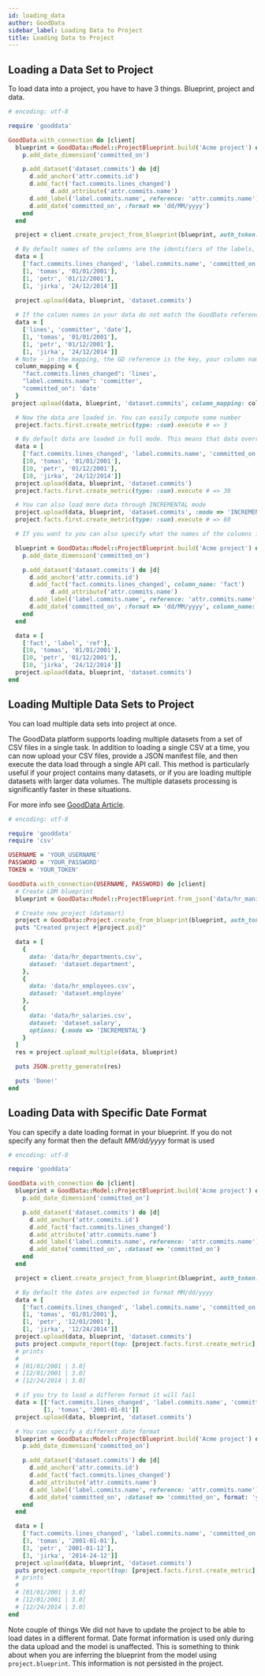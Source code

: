 ```yaml
---
id: loading_data
author: GoodData
sidebar_label: Loading Data to Project
title: Loading Data to Project
---
```


Loading a Data Set to Project
-------

To load data into a project, you have to have 3 things. Blueprint, project and data.

```ruby
# encoding: utf-8

require 'gooddata'

GoodData.with_connection do |client|
  blueprint = GoodData::Model::ProjectBlueprint.build('Acme project') do |p|
    p.add_date_dimension('committed_on')

    p.add_dataset('dataset.commits') do |d|
      d.add_anchor('attr.commits.id')
      d.add_fact('fact.commits.lines_changed')
            d.add_attribute('attr.commits.name')
      d.add_label('label.commits.name', reference: 'attr.commits.name')
      d.add_date('committed_on', :format => 'dd/MM/yyyy')
    end
  end

  project = client.create_project_from_blueprint(blueprint, auth_token: 'TOKEN')

  # By default names of the columns are the identifiers of the labels, facts, or names of references
  data = [
    ['fact.commits.lines_changed', 'label.commits.name', 'committed_on'],
    [1, 'tomas', '01/01/2001'],
    [1, 'petr', '01/12/2001'],
    [1, 'jirka', '24/12/2014']]

  project.upload(data, blueprint, 'dataset.commits')
  
  # If the column names in your data do not match the GoodData references, you can easily supply the desired mapping in the :column_mapping parameter
  data = [
    ['lines', 'committer', 'date'],
    [1, 'tomas', '01/01/2001'],
    [1, 'petr', '01/12/2001'],
    [1, 'jirka', '24/12/2014']] 
  # Note - in the mapping, the GD reference is the key, your column name is the value!
  column_mapping = {
    "fact.commits.lines_changed": 'lines',
    "label.commits.name": 'committer',
    "committed_on": 'date'
  } 
 project.upload(data, blueprint, 'dataset.commits', column_mapping: column_mapping) 

  # Now the data are loaded in. You can easily compute some number
  project.facts.first.create_metric(type: :sum).execute # => 3

  # By default data are loaded in full mode. This means that data override all previous data in the dataset
  data = [
    ['fact.commits.lines_changed', 'label.commits.name', 'committed_on'],
    [10, 'tomas', '01/01/2001'],
    [10, 'petr', '01/12/2001'],
    [10, 'jirka', '24/12/2014']]
  project.upload(data, blueprint, 'dataset.commits')
  project.facts.first.create_metric(type: :sum).execute # => 30

  # You can also load more data through INCREMENTAL mode
  project.upload(data, blueprint, 'dataset.commits', :mode => 'INCREMENTAL')
  project.facts.first.create_metric(type: :sum).execute # => 60

  # If you want to you can also specify what the names of the columns in the CSV is going to be

  blueprint = GoodData::Model::ProjectBlueprint.build('Acme project') do |p|
    p.add_date_dimension('committed_on')

    p.add_dataset('dataset.commits') do |d|
      d.add_anchor('attr.commits.id')
      d.add_fact('fact.commits.lines_changed', column_name: 'fact')
            d.add_attribute('attr.commits.name')
      d.add_label('label.commits.name', reference: 'attr.commits.name', column_name: 'label' )
      d.add_date('committed_on', :format => 'dd/MM/yyyy', column_name: 'ref')
    end
  end

  data = [
    ['fact', 'label', 'ref'],
    [10, 'tomas', '01/01/2001'],
    [10, 'petr', '01/12/2001'],
    [10, 'jirka', '24/12/2014']]
  project.upload(data, blueprint, 'dataset.commits')
end
```

Loading Multiple Data Sets to Project
-------

You can load multiple data sets into project at once.

The GoodData platform supports loading multiple datasets from a set of
CSV files in a single task. In addition to loading a single CSV at a
time, you can now upload your CSV files, provide a JSON manifest file,
and then execute the data load through a single API call. This method is
particularly useful if your project contains many datasets, or if you
are loading multiple datasets with larger data volumes. The multiple
datasets processing is significantly faster in these situations.

For more info see [GoodData
Article](http://developer.gooddata.com/article/multiload-of-csv-data).

```ruby
# encoding: utf-8

require 'gooddata'
require 'csv'

USERNAME = 'YOUR_USERNAME'
PASSWORD = 'YOUR_PASSWORD'
TOKEN = 'YOUR_TOKEN'

GoodData.with_connection(USERNAME, PASSWORD) do |client|
  # Create LDM blueprint
  blueprint = GoodData::Model::ProjectBlueprint.from_json('data/hr_manifest.json')

  # Create new project (datamart)
  project = GoodData::Project.create_from_blueprint(blueprint, auth_token: TOKEN)
  puts "Created project #{project.pid}"

  data = [
    {
      data: 'data/hr_departments.csv',
      dataset: 'dataset.department',
    },
    {
      data: 'data/hr_employees.csv',
      dataset: 'dataset.employee'
    },
    {
      data: 'data/hr_salaries.csv',
      dataset: 'dataset.salary',
      options: {:mode => 'INCREMENTAL'}
    }
  ]
  res = project.upload_multiple(data, blueprint)

  puts JSON.pretty_generate(res)

  puts 'Done!'
end
```

Loading Data with Specific Date Format
-------

You can specify a date loading format in your blueprint. If you do not
specify any format then the default *MM/dd/yyyy* format is used

```ruby
# encoding: utf-8

require 'gooddata'

GoodData.with_connection do |client|
  blueprint = GoodData::Model::ProjectBlueprint.build('Acme project') do |p|
    p.add_date_dimension('committed_on')

    p.add_dataset('dataset.commits') do |d|
      d.add_anchor('attr.commits.id')
      d.add_fact('fact.commits.lines_changed')
  	  d.add_attribute('attr.commits.name')
      d.add_label('label.commits.name', reference: 'attr.commits.name')
      d.add_date('committed_on', :dataset => 'committed_on')
    end
  end

  project = client.create_project_from_blueprint(blueprint, auth_token: 'token')

  # By default the dates are expected in format MM/dd/yyyy
  data = [
    ['fact.commits.lines_changed', 'label.commits.name', 'committed_on'],
    [1, 'tomas', '01/01/2001'],
    [1, 'petr', '12/01/2001'],
    [1, 'jirka', '12/24/2014']]
  project.upload(data, blueprint, 'dataset.commits')
  puts project.compute_report(top: [project.facts.first.create_metric], left: ['committed_on.date'])
  # prints
  #
  # [01/01/2001 | 3.0]
  # [12/01/2001 | 3.0]
  # [12/24/2014 | 3.0]

  # if you try to load a differen format it will fail
  data = [['fact.commits.lines_changed', 'label.commits.name', 'committed_on'],
          [1, 'tomas', '2001-01-01']]
  project.upload(data, blueprint, 'dataset.commits')

  # You can specify a different date format
  blueprint = GoodData::Model::ProjectBlueprint.build('Acme project') do |p|
    p.add_date_dimension('committed_on')

    p.add_dataset('dataset.commits') do |d|
      d.add_anchor('attr.commits.id')
      d.add_fact('fact.commits.lines_changed')
  	  d.add_attribute('attr.commits.name')
      d.add_label('label.commits.name', reference: 'attr.commits.name')
      d.add_date('committed_on', :dataset => 'committed_on', format: 'yyyy-dd-MM')
    end
  end

  data = [
    ['fact.commits.lines_changed', 'label.commits.name', 'committed_on'],
    [3, 'tomas', '2001-01-01'],
    [3, 'petr', '2001-01-12'],
    [3, 'jirka', '2014-24-12']]
  project.upload(data, blueprint, 'dataset.commits')
  puts project.compute_report(top: [project.facts.first.create_metric], left: ['committed_on.date'])
  # prints
  #
  # [01/01/2001 | 3.0]
  # [12/01/2001 | 3.0]
  # [12/24/2014 | 3.0]
end  
```

Note couple of things We did not have to update the project to be able
to load dates in a different format. Date format information is used
only during the data upload and the model is unaffected. This is
something to think about when you are inferring the blueprint from the
model using `project.blueprint`. This information is not persisted in
the project.
